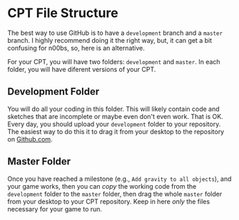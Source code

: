 # CPT File Structure

The best way to use GitHub is to have a `development` branch and a `master` branch. I highly recommend doing it the right way, but, it can get a bit confusing for n00bs, so, here is an alternative.

For your CPT, you will have two folders: `development` and `master`. In each folder, you will have diferent versions of your CPT.

## Development Folder
You will do all your coding in this folder. This will likely contain code and sketches that are incomplete or maybe even don't even work. That is OK. Every day, you should upload your `development` folder to your repository. The easiest way to do this it to drag it from your desktop to the repository on [Github.com](https://github.com).

## Master Folder
Once you have reached a milestone (e.g., `Add gravity to all objects`), and your game works, then you can *copy* the working code from the `development` folder to the `master` folder, then drag the whole `master` folder from your desktop to your CPT repository. Keep in here *only* the files necessary for your game to run.
